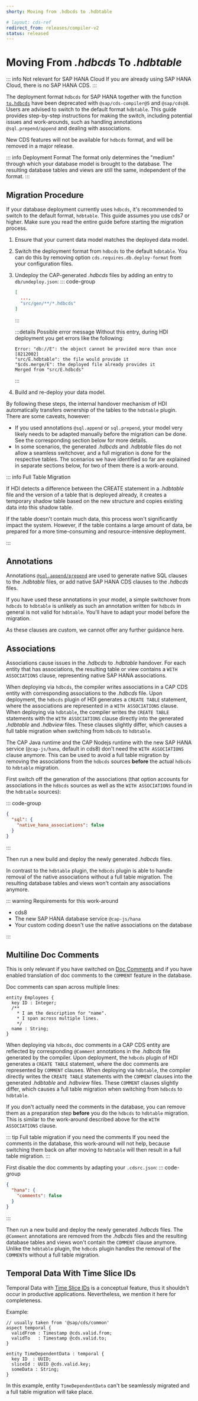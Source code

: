 ```yaml
---
shorty: Moving from .hdbcds to .hdbtable

# layout: cds-ref
redirect_from: releases/compiler-v2
status: released
---
```


# Moving From _.hdbcds_ To _.hdbtable_

::: info Not relevant for SAP HANA Cloud
If you are already using SAP HANA Cloud, there is no SAP HANA CDS.
:::

The deployment format `hdbcds` for SAP HANA together with the function [`to.hdbcds`](../node.js/cds-compile#hdbcds) have been deprecated with `@sap/cds-compiler@5` and `@sap/cds@8`. Users are advised to switch to the default format `hdbtable`. This guide provides step-by-step instructions for making the switch, including potential issues and work-arounds, such as handling annotations `@sql.prepend/append` and dealing with associations.

New CDS features will not be available for `hdbcds` format, and will be removed in a major release.

::: info Deployment Format
The format only determines the "medium" through which your database model is brought to the database. The resulting database tables and views are still the same, independent of the format.
:::

## Migration Procedure

If your database deployment currently uses `hdbcds`, it's recommended to switch to the default format, `hdbtable`. This guide assumes you use cds7 or higher. Make sure you read the entire guide before starting the migration process.

1. Ensure that your current data model matches the deployed data model.

2. Switch the deployment format from `hdbcds` to the default `hdbtable`. You can do this by removing option `cds.requires.db.deploy-format` from your configuration files.
   <!-- requires @sap/cds v7 -->
   <!-- this option is not documented, but mentioned in release notes and the changelog -->

3. Undeploy the CAP-generated _.hdbcds_ files by adding an entry to `db/undeploy.json`:
    ::: code-group
    ```json [db/undeploy.json]
    [
      ...,
      "src/gen/**/*.hdbcds"
    ]
    ```
    :::
    
    :::details Possible error message
    Without this entry, during HDI deployment you get errors like the following:
    ```
    Error: "db://E": the object cannot be provided more than once [8212002]
    "src/E.hdbtable": the file would provide it
    "$cds.merge/E": the deployed file already provides it
    Merged from "src/E.hdbcds"
    ```
    :::

4. Build and re-deploy your data model.


By following these steps, the internal handover mechanism of HDI automatically transfers ownership of the tables to the `hdbtable` plugin. There are some caveats, however:

* If you used annotations `@sql.append` or `sql.prepend`, your model very likely needs to be adapted manually
  before the migration can be done. See the corresponding section below for more details.
* In some scenarios, the generated _.hdbcds_ and _.hdbtable_ files do not allow a seamless switchover,
  and a full migration is done for the respective tables.
  The scenarios we have identified so far are explained in separate sections below, for two of them there is a work-around.

::: info Full Table Migration

If HDI detects a difference between the CREATE statement in a _.hdbtable_ file and the version of a table that is deployed already, it creates a temporary shadow table based on the new structure and copies existing data into this shadow table.

If the table doesn't contain much data, this process won't significantly impact the system. However, if the table contains a large amount of data, be prepared for a more time-consuming and resource-intensive deployment.

:::


## Annotations

Annotations [`@sql.append/prepend`](../guides/databases#sql-prepend-append) are used to generate native SQL clauses to the _.hdbtable_ files, or add native SAP HANA CDS clauses to the _.hdbcds_ files.

If you have used these annotations in your model, a simple switchover from `hdbcds` to `hdbtable` is unlikely as such an annotation written for `hdbcds` in general is not valid for `hdbtable`. You'll have to adapt your model before the migration.

As these clauses are custom, we cannot offer any further guidance here.


## Associations

Associations cause issues in the _.hdbcds_ to _.hdbtable_ handover. For each entity that has associations, the resulting table or view contains a `WITH ASSOCIATIONS` clause, representing native SAP HANA associations.

When deploying via `hdbcds`, the compiler writes associations in a CAP CDS entity with corresponding associations to the _.hdbcds_ file. Upon deployment, the `hdbcds` plugin of HDI generates a `CREATE TABLE` statement, where the associations are represented in a `WITH ASSOCIATIONS` clause.
When deploying via `hdbtable`, the compiler writes the `CREATE TABLE` statements with the `WITH ASSOCIATIONS` clause directly into the generated _.hdbtable_ and _.hdbview_ files. These clauses slightly differ, which causes a full table migration when switching from `hdbcds` to `hdbtable`.

The CAP Java runtime and the CAP Nodejs runtime with the new SAP HANA service (`@cap-js/hana`, default in cds8)
don't need the `WITH ASSOCIATIONS` clause anymore. This can be used to avoid a full table migration by removing the associations from the `hdbcds` sources __before__ the actual `hdbcds` to `hdbtable` migration.

First switch off the generation of the associations (that option accounts for associations in the `hdbcds` sources as well as the `WITH ASSOCIATIONS` found in the `hdbtable` sources):

::: code-group

```json [.cdsrc.json]
{
  "sql": {
    "native_hana_associations": false
  }
}
```
:::
<!-- this option is available only with CDS 8 -->

Then run a new build and deploy the newly generated _.hdbcds_ files.

In contrast to the `hdbtable` plugin, the `hdbcds` plugin is able to handle removal of the native associations without a full table migration. The resulting database tables and views won't contain any associations anymore.

::: warning Requirements for this work-around
* cds8
* The new SAP HANA database service `@cap-js/hana`
* Your custom coding doesn't use the native associations on the database

:::


<!--
  full syntax in mta for try_fast is:
  com.sap.hana.di.table/try_fast_table_migration: "true"
-->


## Multiline Doc Comments

This is only relevant if you have switched on [Doc Comments](../cds/cdl#doc-comments-%E2%80%94)
and if you have enabled translation of doc comments to the `COMMENT` feature in the database.

Doc comments can span across multiple lines:

```cds
entity Employees {
  key ID : Integer;
  /**
    * I am the description for "name".
    * I span across multiple lines.
    */
  name : String;
}
```

When deploying via `hdbcds`, doc comments in a CAP CDS entity are reflected by corresponding `@Comment` annotations in the _.hdbcds_ file generated by the compiler. Upon deployment, the `hdbcds` plugin of HDI generates a `CREATE TABLE` statement, where the doc comments are represented by `COMMENT` clauses.
When deploying via `hdbtable`, the compiler directly writes the `CREATE TABLE` statements with the `COMMENT` clauses into the generated _.hdbtable_ and _.hdbview_ files. These `COMMENT` clauses slightly differ, which causes a full table migration when switching from `hdbcds` to `hdbtable`.

If you don't actually need the comments in the database, you can remove them as a preparation step __before__ you do the `hdbcds` to `hdbtable` migration. This is similar to the work-around described above for the `WITH ASSOCIATIONS` clause.

::: tip Full table migration if you need the comments
If you need the comments in the database, this work-around will not help, because switching them back on after moving to `hdbtable` will then result in a full table migration.
:::

First disable the doc comments by adapting your `.cdsrc.json`:
::: code-group
```json [cdsrc.json]
{
  "hana": {
    "comments": false
  }
}
```
:::

Then run a new build and deploy the newly generated _.hdbcds_ files. The `@Comment` annotations are removed from the _.hdbcds_ files and the resulting database tables and views won't contain the `COMMENT` clause anymore. Unlike the `hdbtable` plugin, the `hdbcds` plugin handles the removal of the `COMMENT`s without a full table migration.


## Temporal Data With Time Slice IDs

Temporal Data with [Time Slice IDs](../guides/temporal-data#adding-time-slice-ids) is a conceptual feature, thus it shouldn't occur in productive applications. Nevertheless, we mention it here for completeness.

Example:
```cds
// usually taken from '@sap/cds/common'
aspect temporal {
  validFrom : Timestamp @cds.valid.from;
  validTo   : Timestamp @cds.valid.to;
}

entity TimeDependentData : temporal {
  key ID  : UUID;
  sliceId : UUID @cds.valid.key;
  someData : String;
}
```

In this example, entity `TimeDependentData` can't be seamlessly migrated and a full table migration will take place.
